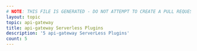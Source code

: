 ```yaml
---
# NOTE: THIS FILE IS GENERATED - DO NOT ATTEMPT TO CREATE A PULL REQUEST TO UPDATE THE DATA. 
layout: topic
topic: api-gateway
title: api-gateway Serverless Plugins
description: '5 api-gateway ServerLess Plugins'
count: 5
---
```

